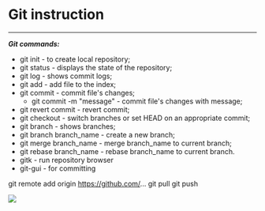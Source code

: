 # Git instruction

****


***Git commands:***

* git init - to create local repository;
* git status - displays the state of the repository;
* git log - shows commit logs;
* git add - add file to the index;
* git commit - commit file's changes;
    * git commit -m "message" - commit file's changes with message;
* git revert commit - revert commit;
* git checkout - switch branches or set HEAD on an appropriate commit;
* git branch - shows branches;
* git branch branch_name - create a new branch;
* git merge branch_name - merge branch_name to current branch;
* git rebase branch_name - rebase branch_name to current branch.
* gitk - run repository browser
* git-gui - for committing


git remote add origin https://github.com/...
git pull
git push

![](https://www.malwarebytes.com/wp-content/uploads/sites/2/2023/01/asset_upload_file97293_255583.jpg)